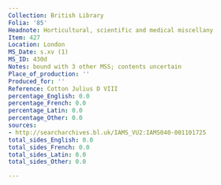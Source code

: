 ```yaml
---
Collection: British Library
Folia: '85'
Headnote: Horticultural, scientific and medical miscellany
Item: 427
Location: London
MS_Date: s.xv (1)
MS_ID: 430d
Notes: bound with 3 other MSS; contents uncertain
Place_of_production: ''
Produced_for: ''
Reference: Cotton Julius D VIII
percentage_English: 0.0
percentage_French: 0.0
percentage_Latin: 0.0
percentage_Other: 0.0
sources:
- http://searcharchives.bl.uk/IAMS_VU2:IAMS040-001101725
total_sides_English: 0.0
total_sides_French: 0.0
total_sides_Latin: 0.0
total_sides_Other: 0.0

---
```

